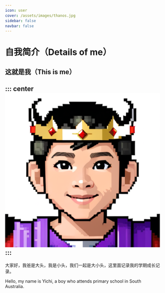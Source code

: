 ```yaml
---
icon: user
cover: /assets/images/thanos.jpg
sidebar: false
navbar: false
---
```

# 自我简介（Details of me）
## 这就是我（This is me）
::: center
![本照片根据我的照片经AI修改而得](/assets/home/yichi.png)
:::
-----

大家好，我爸是大头，我是小头，我们一起是大小头，这里面记录我的学期成长记录。

Hello, my name is Yichi, a boy who attends primary school in South Australia.


